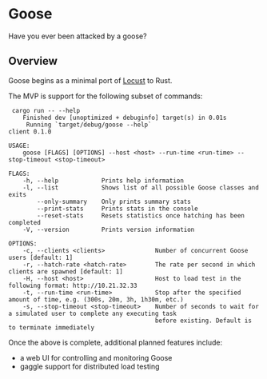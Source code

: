 # Goose

Have you ever been attacked by a goose?

## Overview

Goose begins as a minimal port of [Locust](https://locust.io/) to Rust.

The MVP is support for the following subset of commands:

```
 cargo run -- --help
    Finished dev [unoptimized + debuginfo] target(s) in 0.01s
     Running `target/debug/goose --help`
client 0.1.0

USAGE:
    goose [FLAGS] [OPTIONS] --host <host> --run-time <run-time> --stop-timeout <stop-timeout>

FLAGS:
    -h, --help            Prints help information
    -l, --list            Shows list of all possible Goose classes and exits
        --only-summary    Only prints summary stats
        --print-stats     Prints stats in the console
        --reset-stats     Resets statistics once hatching has been completed
    -V, --version         Prints version information

OPTIONS:
    -c, --clients <clients>              Number of concurrent Goose users [default: 1]
    -r, --hatch-rate <hatch-rate>        The rate per second in which clients are spawned [default: 1]
    -H, --host <host>                    Host to load test in the following format: http://10.21.32.33
    -t, --run-time <run-time>            Stop after the specified amount of time, e.g. (300s, 20m, 3h, 1h30m, etc.)
    -s, --stop-timeout <stop-timeout>    Number of seconds to wait for a simulated user to complete any executing task
                                         before existing. Default is to terminate immediately
```

Once the above is complete, additional planned features include:
 - a web UI for controlling and monitoring Goose
 - gaggle support for distributed load testing